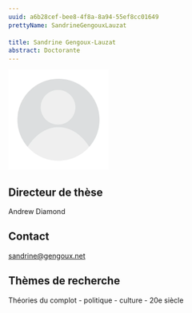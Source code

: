 ```yaml
---
uuid: a6b28cef-bee8-4f8a-8a94-55ef8cc01649
prettyName: SandrineGengouxLauzat

title: Sandrine Gengoux-Lauzat
abstract: Doctorante
---
```


<img src="./avatar.webp" width="200px" />

## Directeur de thèse

Andrew Diamond

## Contact

 sandrine@gengoux.net

## Thèmes de recherche

 Théories du complot - politique - culture - 20e siècle

